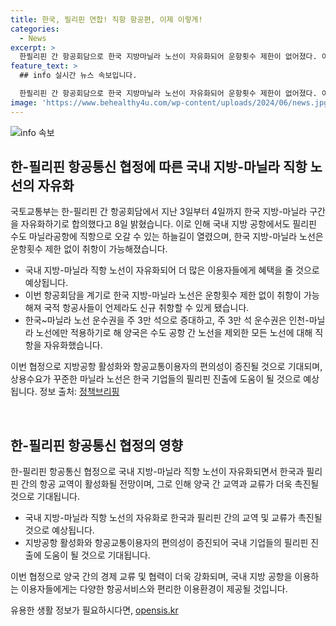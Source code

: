 ```yaml
---
title: 한국, 필리핀 연합! 직항 항공편, 이제 이렇게!
categories:
  - News
excerpt: >
  한필리핀 간 항공회담으로 한국 지방마닐라 노선이 자유화되어 운항횟수 제한이 없어졌다. 이로써 필리핀 방문객들의 편의성이 증가할 것으로 기대된다. 국토부 항공정책관은 이를 통해 지방공항의 활성화와 항공교통이용자의 편의성이 향상될 것으로 전망하고 있다. 또한, 이 조치는 한국 기업들의 필리핀 시장 진출에도 도움이 될 것으로 예상된다.
feature_text: >
  ## info 실시간 뉴스 속보입니다.

  한필리핀 간 항공회담으로 한국 지방마닐라 노선이 자유화되어 운항횟수 제한이 없어졌다. 이로써 필리핀 방문객들의 편의성이 증가할 것으로 기대된다. 국토부 항공정책관은 이를 통해 지방공항의 활성화와 항공교통이용자의 편의성이 향상될 것으로 전망하고 있다. 또한, 이 조치는 한국 기업들의 필리핀 시장 진출에도 도움이 될 것으로 예상된다.
image: 'https://www.behealthy4u.com/wp-content/uploads/2024/06/news.jpg'
---
```


<p><img src="https://www.behealthy4u.com/wp-content/uploads/2024/06/news.jpg" alt="info 속보" /></p>

<h2 data-ke-size="size26">한-필리핀 항공통신 협정에 따른 국내 지방-마닐라 직항 노선의 자유화</h2>

<p>국토교통부는 한-필리핀 간 항공회담에서 지난 3일부터 4일까지 한국 지방-마닐라 구간을 자유화하기로 합의했다고 8일 밝혔습니다. 이로 인해 국내 지방 공항에서도 필리핀 수도 마닐라공항에 직항으로 오갈 수 있는 하늘길이 열렸으며, 한국 지방-마닐라 노선은 운항횟수 제한 없이 취항이 가능해졌습니다.</p>

<ul>
  <li>국내 지방-마닐라 직항 노선이 자유화되어 더 많은 이용자들에게 혜택을 줄 것으로 예상됩니다.</li>
  <li>이번 항공회담을 계기로 한국 지방-마닐라 노선은 운항횟수 제한 없이 취항이 가능해져 국적 항공사들이 언제라도 신규 취항할 수 있게 됐습니다.</li>
  <li>한국~마닐라 노선 운수권을 주 3만 석으로 증대하고, 주 3만 석 운수권은 인천-마닐라 노선에만 적용하기로 해 양국은 수도 공항 간 노선을 제외한 모든 노선에 대해 직항을 자유화했습니다.</li>
</ul>

<p>이번 협정으로 지방공항 활성화와 항공교통이용자의 편의성이 증진될 것으로 기대되며, 상용수요가 꾸준한 마닐라 노선은 한국 기업들의 필리핀 진출에 도움이 될 것으로 예상됩니다. 정보 출처: <a href="https://https://www.korea.kr/policy/pressReleaseView.do?newsId=156667302&amp;pageIndex=1&amp;photoId=1&amp;subPageIndex=1&amp;dataType=TYPE1&amp;subPageIndex=1&amp;deptCode=2000000000&amp;socialCode=&amp;flag=&amp;boardSeq=42717">정책브리핑</a></p>

<p data-ke-size="size16">&nbsp;</p>

<h2 data-ke-size="size26">한-필리핀 항공통신 협정의 영향</h2>

<p>한-필리핀 항공통신 협정으로 국내 지방-마닐라 직항 노선이 자유화되면서 한국과 필리핀 간의 항공 교역이 활성화될 전망이며, 그로 인해 양국 간 교역과 교류가 더욱 촉진될 것으로 기대됩니다.</p>

<ul>
  <li>국내 지방-마닐라 직항 노선의 자유화로 한국과 필리핀 간의 교역 및 교류가 촉진될 것으로 예상됩니다.</li>
  <li>지방공항 활성화와 항공교통이용자의 편의성이 증진되어 국내 기업들의 필리핀 진출에 도움이 될 것으로 기대됩니다.</li>
</ul>

<p>이번 협정으로 양국 간의 경제 교류 및 협력이 더욱 강화되며, 국내 지방 공항을 이용하는 이용자들에게는 다양한 항공서비스와 편리한 이용환경이 제공될 것입니다.</p>
유용한 생활 정보가 필요하시다면, <a href="https://opensis.kr" rel="dofollow">opensis.kr</a>


